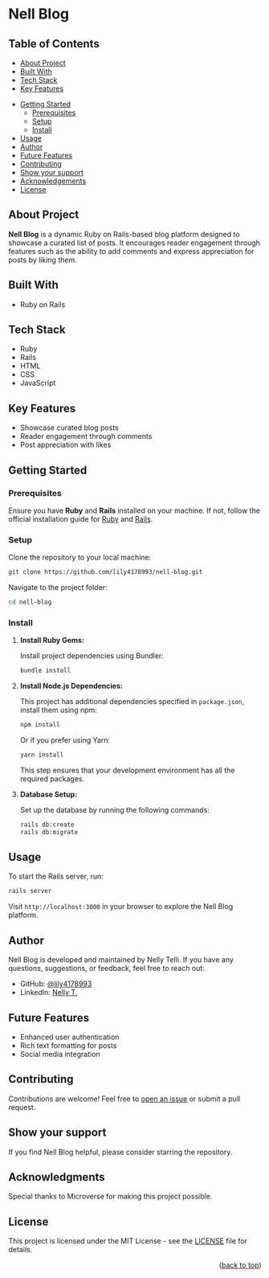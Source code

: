 # Nell Blog <a name="readme-top"></a>

## Table of Contents

- [About Project](#about-project)
- [Built With](#built-with)
- [Tech Stack](#tech-stack)
- [Key Features](#key-features)
<!-- - [Live Demo](#live-demo) -->
- [Getting Started](#getting-started)
  - [Prerequisites](#prerequisites)
  - [Setup](#setup)
  - [Install](#install)
- [Usage](#usage)
- [Author](#author)
- [Future Features](#future-features)
- [Contributing](#contributing)
- [Show your support](#show-your-support)
- [Acknowledgements](#acknowledgements)
- [License](#license)

## **About Project** <a name="about-project"></a>
**Nell Blog** is a dynamic Ruby on Rails-based blog platform designed to showcase a curated list of posts. It encourages reader engagement through features such as the ability to add comments and express appreciation for posts by liking them.

## **Built With** <a name="built-with"></a>

- Ruby on Rails

## **Tech Stack**  <a name="tech-stack"></a>

- Ruby
- Rails
- HTML
- CSS
- JavaScript

## **Key Features**  <a name="key-features"></a>

- Showcase curated blog posts
- Reader engagement through comments
- Post appreciation with likes

<!-- ## **Live Demo**<a name="live-demo"></a>

[Live Demo](#) (Coming Soon) -->

## **Getting Started**<a name="getting-started"></a>

### **Prerequisites**  <a name="prerequisites"></a>

Ensure you have **Ruby** and **Rails** installed on your machine. If not, follow the official installation guide for [Ruby](https://www.ruby-lang.org/en/documentation/installation/) and [Rails](https://guides.rubyonrails.org/getting_started.html#installing-rails).

### **Setup** <a name="setup"></a>

Clone the repository to your local machine:

  ```bash
  git clone https://github.com/lily4178993/nell-blog.git
  ```

Navigate to the project folder:

  ```bash
  cd nell-blog
  ```

### **Install**<a name="install"></a>

1. **Install Ruby Gems:**

    Install project dependencies using Bundler:
    ```bash
    bundle install
    ```

2. **Install Node.js Dependencies:**
  
    This project has additional dependencies specified in `package.json`, install them using npm:
    ```bash
    npm install
    ```

    Or if you prefer using Yarn:
    ```bash
    yarn install
    ```
    This step ensures that your development environment has all the required packages.

3. **Database Setup:**
  
    Set up the database by running the following commands:
    ```bash
    rails db:create
    rails db:migrate
    ```

## **Usage**<a name="usage"></a>

To start the Rails server, run:
  ```bash
  rails server
  ```
Visit `http://localhost:3000` in your browser to explore the Nell Blog platform.

## **Author** <a name="author"></a>

Nell Blog is developed and maintained by Nelly Telli. If you have any questions, suggestions, or feedback, feel free to reach out:

- GitHub: [@lily4178993](https://github.com/lily4178993)
- LinkedIn: [Nelly T.](https://www.linkedin.com/in/nellytelli/)

## **Future Features** <a name="future-features"></a>

- Enhanced user authentication
- Rich text formatting for posts
- Social media integration

## **Contributing** <a name="contributing"></a>

Contributions are welcome! Feel free to [open an issue](https://github.com/rmiyoyo/catalogue-of-my-things/issues) or submit a pull request.

## **Show your support** <a name="support"></a>

If you find Nell Blog helpful, please consider starring the repository.

## **Acknowledgments** <a name="acknowledgements"></a>

Special thanks to Microverse for making this project possible.  

## **License** <a name="license"></a>

This project is licensed under the MIT License - see the [LICENSE](./LICENSE) file for details.

<p align="right">(<a href="#readme-top">back to top</a>)</p>